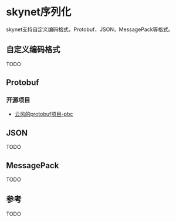 # skynet序列化

skynet支持自定义编码格式，Protobuf，JSON，MessagePack等格式。



## 自定义编码格式

TODO



## Protobuf

### 开源项目

- [云风的protobuf项目-pbc](https://github.com/cloudwu/pbc)



## JSON

TODO



## MessagePack

TODO



## 参考

TODO
